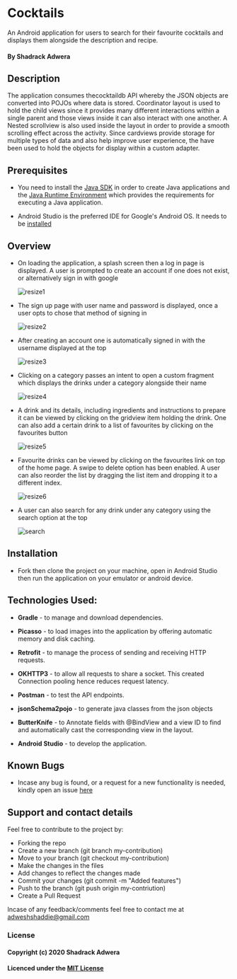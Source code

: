 # Cocktails

An Android application for users to search for their favourite cocktails and displays them alongside the description and recipe.

#### By Shadrack Adwera

## Description

The application consumes thecocktaildb API whereby the JSON objects are converted into POJOs where data is stored. Coordinator layout is used to hold the child views since it provides many different interactions within a single parent and those views inside it can also interact with one another. A Nested scrollview is also used inside the layout in order to provide a smooth scrolling effect across the activity. Since cardviews provide storage for multiple types of data and also help improve user experience, the have been used to hold the objects for display within a custom adapter.

## Prerequisites

* You need to install the [Java SDK](https://sdkman.io/install) in order to create Java applications and the [Java Runtime Environment](https://sdkman.io/usage) which provides the requirements for executing a Java application.

* Android Studio is the preferred IDE for Google's Android OS. It needs to be [installed](https://developer.android.com/studio#downloads)

## Overview

* On loading the application, a splash screen then a log in page is displayed. A user is prompted to create an account if one does not exist, or alternatively sign in with google

     ![resize1](https://user-images.githubusercontent.com/25340965/75249441-631b0b00-57e7-11ea-98f3-53c2b6dca9d8.jpg) 
  
 * The sign up page with user name and password is displayed, once a user opts to chose that method of signing in
 
      ![resize2](https://user-images.githubusercontent.com/25340965/75249762-efc5c900-57e7-11ea-8517-d3dee0e4da37.jpg)

* After creating an account one is automatically signed in with the username displayed at the top

     ![resize3](https://user-images.githubusercontent.com/25340965/75250224-eab54980-57e8-11ea-858e-6b4f36bf4a5a.jpg)

* Clicking on a category passes an intent to open a custom fragment which displays the drinks under a category alongside their name

     ![resize4](https://user-images.githubusercontent.com/25340965/75250281-12a4ad00-57e9-11ea-91c6-601a860b9e6c.jpg)

* A drink and its details, including ingredients and instructions to prepare it can be viewed by clicking on the gridview item holding the drink. One can also add a certain drink to a list of favourites by clicking on the favourites button

     ![resize5](https://user-images.githubusercontent.com/25340965/75250363-4253b500-57e9-11ea-8614-1261fa6cb916.jpg)

* Favourite drinks can be viewed by clicking on the favourites link on top of the home page. A swipe to delete option has been enabled. A user can also reorder the list by dragging the list item and dropping it to a different index.

     ![resize6](https://user-images.githubusercontent.com/25340965/75250527-978fc680-57e9-11ea-908f-ff2d7dcc11b5.jpg)
     
 * A user can also search for any drink under any category using the search option at the top
 
     ![search](https://user-images.githubusercontent.com/25340965/75250737-1422a500-57ea-11ea-8051-c016bbfe7a92.jpg)

## Installation

* Fork then clone the project on your machine, open in Android Studio then run the application on your emulator or android device.

## Technologies Used:

* **Gradle** - to manage and download dependencies.

* **Picasso** - to load images into the application by offering automatic memory and disk caching.

* **Retrofit** - to manage the process of sending and receiving HTTP requests.

* **OKHTTP3** - to allow all requests to share a socket. This created Connection pooling hence reduces request latency.

* **Postman** - to test the API endpoints.

* **jsonSchema2pojo** - to generate java classes from the json objects  

* **ButterKnife** - to Annotate fields with @BindView and a view ID to find and automatically cast the corresponding view in the layout.

* **Android Studio** - to develop the application.

## Known Bugs

* Incase any bug is found, or a request for a new functionality is needed, kindly open an issue [here](https://github.com/ShadrackAdwera/Cocktails/issues/new)

## Support and contact details

Feel free to contribute to the project by:

* Forking the repo
* Create a new branch (git branch my-contribution)
* Move to your branch (git checkout my-contribution)
* Make the changes in the files
* Add changes to reflect the changes made
* Commit your changes (git commit -m "Added features")
* Push to the branch (git push origin my-contriution)
* Create a Pull Request

Incase of any feedback/comments feel free to contact me at adweshshaddie@gmail.com

### License

#### Copyright (c) 2020 Shadrack Adwera

#### Licenced under the [MIT License](LICENSE)
